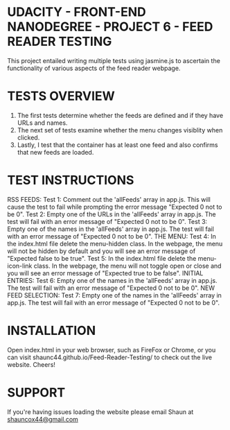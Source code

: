 UDACITY - FRONT-END NANODEGREE - PROJECT 6 - FEED READER TESTING
=================================================================
This project entailed writing multiple tests using jasmine.js to
ascertain the functionality of various aspects of the feed reader
webpage.


TESTS OVERVIEW
=================================================================
1)	The first tests determine whether the feeds are defined and
	if they have URLs and names.
2)	The next set of tests examine whether the menu changes
	visiblity when clicked.
3)	Lastly, I test that the container has at least one feed and
	also confirms that new feeds are loaded.


TEST INSTRUCTIONS
=================================================================
RSS FEEDS:
	Test 1:	Comment out the 'allFeeds' array in app.js. This will
			cause the test to fail while prompting the error 
			message "Expected 0 not to be 0".
	Test 2:	Empty one of the URLs in the 'allFeeds' array in
			app.js. The test will fail with an error message of
			"Expected 0 not to be 0".
	Test 3:	Empty one of the names in the 'allFeeds' array in
			app.js. The test will fail with an error message of
			"Expected 0 not to be 0".
THE MENU:
	Test 4:	In the index.html file delete the menu-hidden class.
			In the webpage, the menu will not be hidden by
			default and you will see an error message of
			"Expected false to be true".
	Test 5:	In the index.html file delete the menu-icon-link
			class. In the webpage, the menu will not toggle
			open or close and you will see an error message of
			"Expected true to be false".
INITIAL ENTRIES: 
	Test 6:	Empty one of the names in the 'allFeeds' array in
			app.js. The test will fail with an error message of
			"Expected 0 not to be 0".
NEW FEED SELECTION:
	Test 7:	Empty one of the names in the 'allFeeds' array in
			app.js. The test will fail with an error message of
			"Expected 0 not to be 0".


INSTALLATION
=================================================================
Open index.html in your web browser, such as FireFox or Chrome, 
or you can visit shaunc44.github.io/Feed-Reader-Testing/ to check 
out the live website. Cheers!


SUPPORT
=================================================================
If you're having issues loading the website please email Shaun
at shauncox44@gmail.com
